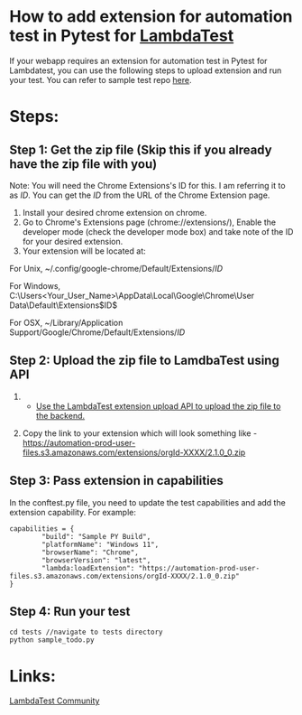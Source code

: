 # How to add extension for automation test in Pytest for [LambdaTest](https://www.lambdatest.com/?utm_source=github&utm_medium=repo&utm_campaign=Pytest-add-extension)

If your webapp requires an extension for automation test in Pytest for Lambdatest, you can use the following steps to upload extension and run your test. You can refer to sample test repo [here](https://github.com/LambdaTest/pytest-selenium-sample).

# Steps:

## Step 1: Get the zip file (Skip this if you already have the zip file with you)

Note: You will need the Chrome Extensions's ID for this. I am referring it to as $ID$. You can get the $ID$ from the URL of the Chrome Extension page.
1. Install your desired chrome extension on chrome.
2. Go to Chrome's Extensions page (chrome://extensions/), Enable the developer mode (check the developer mode box) and take note of the ID for your desired extension.
3. Your extension will be located at:

For Unix, ~/.config/google-chrome/Default/Extensions/$ID$

For Windows, C:\Users\<Your_User_Name>\AppData\Local\Google\Chrome\User Data\Default\Extensions\$ID$

For OSX, ~/Library/Application Support/Google/Chrome/Default/Extensions/$ID$

## Step 2: Upload the zip file to LamdbaTest using API

1. * [Use the LambdaTest extension upload API to upload the zip file to the backend.](https://www.lambdatest.com/support/api-doc/#/extensions/UploadExtensions)

2. Copy the link to your extension which will look something like - https://automation-prod-user-files.s3.amazonaws.com/extensions/orgId-XXXX/2.1.0_0.zip

## Step 3: Pass extension in capabilities

In the conftest.py file, you need to update the test capabilities and add the extension capability. For example:

```
capabilities = {
        "build": "Sample PY Build",
        "platformName": "Windows 11",
        "browserName": "Chrome",
        "browserVersion": "latest",
        "lambda:loadExtension": "https://automation-prod-user-files.s3.amazonaws.com/extensions/orgId-XXXX/2.1.0_0.zip"
}
```

## Step 4: Run your test

```
cd tests //navigate to tests directory
python sample_todo.py
```

# Links:

[LambdaTest Community](http://community.lambdatest.com/)

